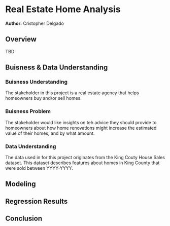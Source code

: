 # Real Estate Home Analysis
**Author:** Cristopher Delgado
## Overview
TBD
## Buisness & Data Understanding
### Buisness Understanding
The stakeholder in this project is a real estate agency that helps homeowners buy and/or sell homes. 
### Buisness Problem
The stakeholder would like insights on teh advice they should provide to homeowners about how home renovations might increase the estimated value of their homes, and by what amount. 
### Data Understanding 
The data used in for this project originates from the King Couty House Sales dataset. This dataset describes features about homes in King County that were sold between YYYY-YYYY. 
## Modeling

## Regression Results 

## Conclusion
